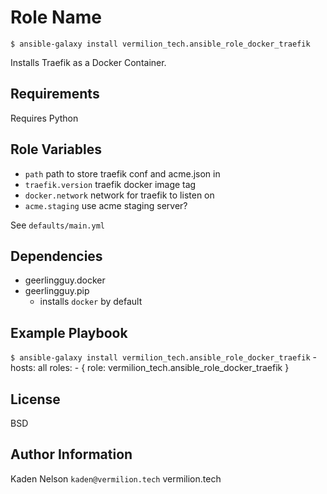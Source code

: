 Role Name
=========
`$ ansible-galaxy install vermilion_tech.ansible_role_docker_traefik`

Installs Traefik as a Docker Container.

Requirements
------------

Requires Python

Role Variables
--------------

- `path` path to store traefik conf and acme.json in
- `traefik.version` traefik docker image tag
- `docker.network` network for traefik to listen on
- `acme.staging` use acme staging server?

See `defaults/main.yml`

Dependencies
------------

- geerlingguy.docker
- geerlingguy.pip
  - installs `docker` by default

Example Playbook
----------------
`$ ansible-galaxy install vermilion_tech.ansible_role_docker_traefik`
    - hosts: all
      roles:
         - { role: vermilion_tech.ansible_role_docker_traefik }

License
-------

BSD

Author Information
------------------

Kaden Nelson
`kaden@vermilion.tech`
vermilion.tech
